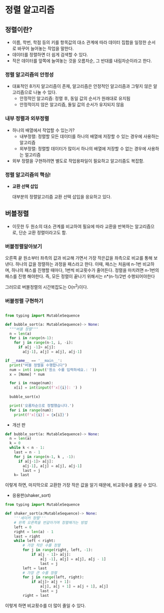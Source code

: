 # 정렬 알고리즘 

## 정렬이란? 
- 이름, 학번, 학점 등의 키를 항목값의 대소 관계에 따라 데이터 집합을 일정한 순서로 바꾸어 늘어놓는 작업을 말한다. 
- 데이터를 정렬하면 더 쉽게 검색할 수 있다.   
- 작은 데이터를 앞쪽에 늘여놓는 것을 오름차순, 그 반대를 내림차순이라고 한다. 

### 정렬 알고리즘의 안정성
- 대표적인 8가지 알고리즘이 존재, 알고리즘은 안정적인 알고리즘과 그렇지 않은 알고리즘으로 나눌 수 있다. 
  - 안정적인 알고리즘: 정렬 후, 동일 값의 순서가 원래대로 유지됨
  - 안정적이지 않은 알고리즘, 돌일 값의 순서가 유지되지 않음


### 내부 정렬과 외부정렬
- 하나의 배열에서 작업할 수 있는가? 
  - 내부정렬: 정렬할 모든 데이터를 하나의 배열에 저장할 수 있는 경우에 사용하는 알고리즘
  - 외부정렬: 정렬할 데이터가 많이서 하나의 배열에 저장할 수 없는 경우에 사용하는 얼고리즘
- 외부 정렬을 구현하려면 별도로 작업용파일이 필요하고 알고리즘도 복잡함.


### **정렬 알고리즘의 핵심!**
- **교환 선택 삽입**
  
  대부분의 정렬알고리즘 교환 선택 삽입을 응요하고 있다. 

## 버블정렬

- 이웃한 두 원소의 대소 관계를 비교하여 필요에 따라 교환을 반복하는 알고리즘으로, 단순 교환 정렬이라고도 함.
  
### 버블정렬알아보기

오른쪽 끝 원소부터 좌측의 값과 비교해 가면서 가장 작은값을 좌측으로 비교를 통해 보낸다. 
하나의 값을 정렬하는 과정을 패스라고 한다. 이때, 패스는 처음에 n-1번 비교하며, 하나의 패스를 진행할 때마다, 1번씩 비교횟수가 줄어든다. 정렬을 마치려면 n-1번의 패스를 진행 해야한다. 즉, 모든 정렬이 끝나기 위해서는 n*(n-1)/2번 수행되어야한다


그러므로 버블정렬의 시간복잡도는 O(n<sup>2</sup>)이다.

### 버블정렬 구현하기
```python

from typing import MutableSequence

def bubble_sort(a: MutableSequence)-> None:
  """버블 정렬"""
  n = len(a)
  for i in range(n-1):
    for j in range(n-1, i, -i):
      if a[j -1]> a[j]:
        a[j-1], a[j] = a[j], a[j-1]

if __name__ == '__main__':
  print("버블 정렬을 수행합니다")
  num = int( input('원소 수를 입력하세요.: '))
  x = [Nome] * num

  for i in rnage(num):
    x[i] = int(input(f'x[{i}]: ') )
  
  bubble_sort(x)

  print('오름차순으로 정렬했습니다.')
  for i in range(num):
    print(f'x[{i}] = {x[i]}')

```
- 개선 판
```python
def bubble_sort(a: MutableSequence)-> None:
  n = len(a)
  k = 0
  while k < n - 1:
    last = n - 1
    for j in range(n-1, k , -1):
      if a[j-1]> a[j]:
        a[j-1], a[j] = a[j], a[j-1]
        last = j
    k= last
```
이렇게 하면, 마지막으로 교환한 가장 작은 값을 알기 때문에, 비교횟수를 줄일 수 있다. 

- 응용판(shaker_sort)
```python
from typing import MutableSequence

def shaker_sort(a:MutableSequence)-> None:
    '''세이커 정렬'''
    # 왼쪽 오른쪽을 번갈아가며 정렬해가는 방법
    left = 0
    right = len(a) - 1
    last = right
    while left < right:
        # 가장 작은 수를 정렬 
        for j in range(right, left, -1):
            if a[j - 1]> a[j]:
                a[j -1], a[j] = a[j], a[j - 1]
                last = j
        left = last
        # 가장 큰 수를 정렬
        for j in range(left, right):
            if a[j]> a[j + 1]:
                a[j], a[j + 1] = a[j + 1], a[j]
                last = j
        right = last
```
이렇게 하면 비교횟수를 더 많이 줄일 수 있다. 

